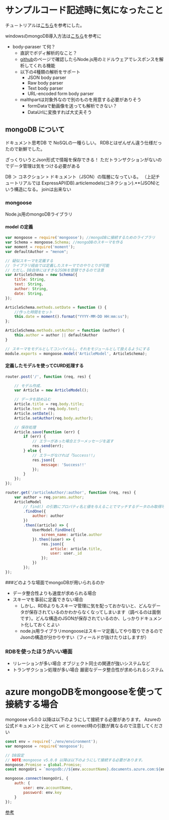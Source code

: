 # サンプルコード記述時に気になったこと

チュ－トリアルは[こちら](https://qiita.com/leafia78/items/73cc7160d002a4989416)を参考にした。

windowsのmongoDB導入方法は[こちら](https://garafu.blogspot.jp/2016/12/install-mongodb.html)を参考に

* body-paraser て何？
    * 直訳でボディ解析的なこと？
    * [github](https://github.com/expressjs/body-parser)のページで確認したらNode.js用のミドルウェアでレスポンスを解析してくれる機能
    * 以下の4種類の解析をサポート 
        * JSON body parser
        * Raw body parser
        * Text body parser
        * URL-encoded form body parser
    * malthpartは対象外なので別のものを用意する必要がありそう
        * formDataで動画像を送っても解析できない？
        * DataUrlに変換すれば大丈夫そう

## mongoDB について
ドキュメント思考DB で NoSQLの一種らしい。
RDBとはぜんぜん違う仕様だったので新鮮でした。

ざっくりいうとJson形式で情報を保存できる！
ただトランザクションがないのでデータ管理は気をつける必要がある

DB ＞ コネクション > ドキュメント（JSON）の階層になっている。
（上記チュートリアルでは
ExpressAPI(DB).articlemodels(コネクション).**(JSON)という構造になる。
joinは出来ない

### mongoose
Node.js用のmongoDBライブラリ

#### model の定義
```javascript
var mongoose = require('mongoose'); //mongoDBに接続するためのライブラリ
var Schema = mongoose.Schema; //mongoDBのスキーマを作る
var moment = require('moment');
var defaultAuthor = "menom";

// 疑似スキーマを定義する
// ライブラリ経由では定義したスキーマでのやりとりが可能
// ただし、DB自体にはすきなJSONを登録できるので注意
var ArticleSchema = new Schema({
    title: String,
    text: String,
    author: String,
    date: String,
});

ArticleSchema.methods.setDate = function () {
    //作った時間をセット
    this.date = moment().format("YYYY-MM-DD HH:mm:ss");
};

ArticleSchema.methods.setAuthor = function (author) {
    this.author = author || defaultAuthor
}

// スキーマをモデルとしてコンパイルし、それをモジュールとして扱えるようにする
module.exports = mongoose.model('ArticleModel', ArticleSchema);
```
#### 定義したモデルを使ってCURD処理する

```javascript
router.post('/', function (req, res) {

    // モデル作成．
    var Article = new ArticleModel();

    // データを詰め込む
    Article.title = req.body.title;
    Article.text = req.body.text;
    Article.setDate();
    Article.setAuthor(req.body.author);

    // 保存処理
    Article.save(function (err) {
        if (err) {
            // エラーがあった場合エラーメッセージを返す
            res.send(err);
        } else {
            // エラーがなければ「Success!!」
            res.json({
                message: 'Success!!'
            });
        }
    });
});

router.get('/articleAuthor/:author', function (req, res) {
    var author = req.params.author;
    ArticleModel
        // find() の引数にプロパティ名と値を与えることでマッチするデータのみ取得可能
        .findOne({
            author: author
        })
        .then((article) => {
            UserModel.findOne({
                screen_name: article.author
            }).then((user) => {
                res.json({
                    article: article.title,
                    user: user._id
                });
            })
        });
});


```

###どのような場面でmongoDBが用いられるのか

* データ整合性よりも速度が求められる場合
* スキーマを事前に定義できない場合
    * しかし、RDBよりもスキーマ管理に気を配っておかないと、どんなデータが保存されているのかわからなくなってしまいます（調べるのは面倒です）。どんな構造のJSONが保存されているのか、しっかりドキュメント化しておくとよい
    * node.js用ライブラリmongooseはスキーマ定義してやり取りできるのでJsonの構造が分かりやすい（フィールドが抜けたりはしますが）

### RDBを使ったほうがいい場面
* リレーションが多い場合 オブジェクト同士の関連が強いシステムなど
* トランザクション処理が多い場合 厳密なデータ整合性が求められるシステム

# azure mongoDBをmongooseを使って接続する場合
mongoose v5.0.0 以降は以下のようにして接続する必要があります。
Azureの公式ドキュメントと比べて uri と connect時の引数が異なるので注意してください
```javascript
const env = require('./env/environment');
var mongoose = require('mongoose');

// DB設定 
// NOTE:mongoose v5.0.0 以降は以下のようにして接続する必要があります。
mongoose.Promise = global.Promise;
const mongoUri = `mongodb://${env.accountName}.documents.azure.com:${env.port}/?ssl=true&replicaSet=globaldb`;

mongoose.connect(mongoUri, {
    auth: {
        user: env.accountName,
        password: env.key
    }
});
```

[参考](https://stackoverflow.com/questions/48425520/error-connecting-to-azure-illegal-character-in-password-with-mongoose-5-0-1-but)